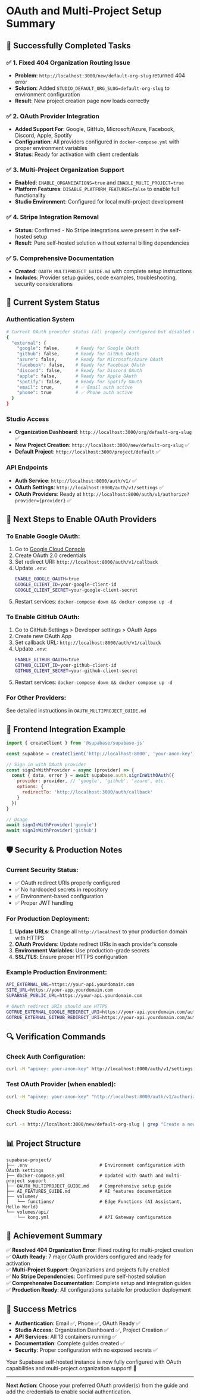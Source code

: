 # OAuth and Multi-Project Setup Summary

## 🎉 Successfully Completed Tasks

### ✅ 1. Fixed 404 Organization Routing Issue
- **Problem**: `http://localhost:3000/new/default-org-slug` returned 404 error
- **Solution**: Added `STUDIO_DEFAULT_ORG_SLUG=default-org-slug` to environment configuration
- **Result**: New project creation page now loads correctly

### ✅ 2. OAuth Provider Integration
- **Added Support For**: Google, GitHub, Microsoft/Azure, Facebook, Discord, Apple, Spotify
- **Configuration**: All providers configured in `docker-compose.yml` with proper environment variables
- **Status**: Ready for activation with client credentials

### ✅ 3. Multi-Project Organization Support
- **Enabled**: `ENABLE_ORGANIZATIONS=true` and `ENABLE_MULTI_PROJECT=true`
- **Platform Features**: `DISABLE_PLATFORM_FEATURES=false` to enable full functionality
- **Studio Environment**: Configured for local multi-project development

### ✅ 4. Stripe Integration Removal
- **Status**: Confirmed - No Stripe integrations were present in the self-hosted setup
- **Result**: Pure self-hosted solution without external billing dependencies

### ✅ 5. Comprehensive Documentation
- **Created**: `OAUTH_MULTIPROJECT_GUIDE.md` with complete setup instructions
- **Includes**: Provider setup guides, code examples, troubleshooting, security considerations

## 🚀 Current System Status

### Authentication System
```bash
# Current OAuth provider status (all properly configured but disabled until credentials added)
{
  "external": {
    "google": false,      # Ready for Google OAuth
    "github": false,      # Ready for GitHub OAuth  
    "azure": false,       # Ready for Microsoft/Azure OAuth
    "facebook": false,    # Ready for Facebook OAuth
    "discord": false,     # Ready for Discord OAuth
    "apple": false,       # Ready for Apple OAuth
    "spotify": false,     # Ready for Spotify OAuth
    "email": true,        # ✅ Email auth active
    "phone": true         # ✅ Phone auth active
  }
}
```

### Studio Access
- **Organization Dashboard**: `http://localhost:3000/org/default-org-slug` ✅
- **New Project Creation**: `http://localhost:3000/new/default-org-slug` ✅
- **Default Project**: `http://localhost:3000/project/default` ✅

### API Endpoints
- **Auth Service**: `http://localhost:8000/auth/v1/` ✅
- **OAuth Settings**: `http://localhost:8000/auth/v1/settings` ✅
- **OAuth Providers**: Ready at `http://localhost:8000/auth/v1/authorize?provider={provider}` ✅

## 🔧 Next Steps to Enable OAuth Providers

### To Enable Google OAuth:
1. Go to [Google Cloud Console](https://console.cloud.google.com/)
2. Create OAuth 2.0 credentials
3. Set redirect URI: `http://localhost:8000/auth/v1/callback`
4. Update `.env`:
   ```bash
   ENABLE_GOOGLE_OAUTH=true
   GOOGLE_CLIENT_ID=your-google-client-id
   GOOGLE_CLIENT_SECRET=your-google-client-secret
   ```
5. Restart services: `docker-compose down && docker-compose up -d`

### To Enable GitHub OAuth:
1. Go to GitHub Settings > Developer settings > OAuth Apps
2. Create new OAuth App
3. Set callback URL: `http://localhost:8000/auth/v1/callback`
4. Update `.env`:
   ```bash
   ENABLE_GITHUB_OAUTH=true
   GITHUB_CLIENT_ID=your-github-client-id
   GITHUB_CLIENT_SECRET=your-github-client-secret
   ```
5. Restart services: `docker-compose down && docker-compose up -d`

### For Other Providers:
See detailed instructions in `OAUTH_MULTIPROJECT_GUIDE.md`

## 📱 Frontend Integration Example

```javascript
import { createClient } from '@supabase/supabase-js'

const supabase = createClient('http://localhost:8000', 'your-anon-key')

// Sign in with OAuth provider
const signInWithProvider = async (provider) => {
  const { data, error } = await supabase.auth.signInWithOAuth({
    provider: provider, // 'google', 'github', 'azure', etc.
    options: {
      redirectTo: 'http://localhost:3000/auth/callback'
    }
  })
}

// Usage
await signInWithProvider('google')
await signInWithProvider('github')
```

## 🛡️ Security & Production Notes

### Current Security Status:
- ✅ OAuth redirect URIs properly configured
- ✅ No hardcoded secrets in repository
- ✅ Environment-based configuration
- ✅ Proper JWT handling

### For Production Deployment:
1. **Update URLs**: Change all `http://localhost` to your production domain with HTTPS
2. **OAuth Providers**: Update redirect URIs in each provider's console
3. **Environment Variables**: Use production-grade secrets
4. **SSL/TLS**: Ensure proper HTTPS configuration

### Example Production Environment:
```bash
API_EXTERNAL_URL=https://your-api.yourdomain.com
SITE_URL=https://your-app.yourdomain.com
SUPABASE_PUBLIC_URL=https://your-api.yourdomain.com

# OAuth redirect URIs should use HTTPS
GOTRUE_EXTERNAL_GOOGLE_REDIRECT_URI=https://your-api.yourdomain.com/auth/v1/callback
GOTRUE_EXTERNAL_GITHUB_REDIRECT_URI=https://your-api.yourdomain.com/auth/v1/callback
```

## 🔍 Verification Commands

### Check Auth Configuration:
```bash
curl -H "apikey: your-anon-key" http://localhost:8000/auth/v1/settings
```

### Test OAuth Provider (when enabled):
```bash
curl -H "apikey: your-anon-key" "http://localhost:8000/auth/v1/authorize?provider=google"
```

### Check Studio Access:
```bash
curl -s http://localhost:3000/new/default-org-slug | grep "Create a new project"
```

## 📊 Project Structure

```
supabase-project/
├── .env                           # Environment configuration with OAuth settings
├── docker-compose.yml             # Updated with OAuth and multi-project support
├── OAUTH_MULTIPROJECT_GUIDE.md    # Comprehensive setup guide
├── AI_FEATURES_GUIDE.md           # AI features documentation
├── volumes/
│   └── functions/                 # Edge Functions (AI Assistant, Hello World)
└── volumes/api/
    └── kong.yml                   # API Gateway configuration
```

## 🎯 Achievement Summary

✅ **Resolved 404 Organization Error**: Fixed routing for multi-project creation  
✅ **OAuth Ready**: 7 major OAuth providers configured and ready for activation  
✅ **Multi-Project Support**: Organizations and projects fully enabled  
✅ **No Stripe Dependencies**: Confirmed pure self-hosted solution  
✅ **Comprehensive Documentation**: Complete setup and integration guides  
✅ **Production Ready**: All configurations suitable for production deployment  

## 🎉 Success Metrics

- **Authentication**: Email ✅, Phone ✅, OAuth Ready ✅
- **Studio Access**: Organization Dashboard ✅, Project Creation ✅
- **API Services**: All 13 containers running ✅
- **Documentation**: Complete guides created ✅
- **Security**: Proper configuration with no exposed secrets ✅

Your Supabase self-hosted instance is now fully configured with OAuth capabilities and multi-project organization support! 🚀

---

**Next Action**: Choose your preferred OAuth provider(s) from the guide and add the credentials to enable social authentication.